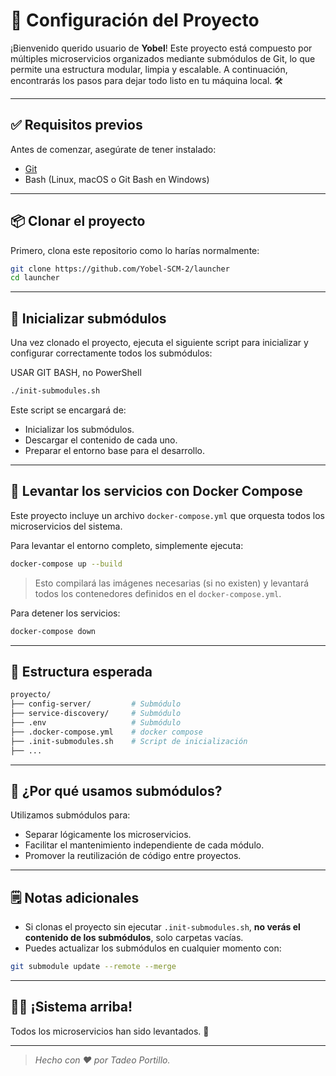 # 🚀 Configuración del Proyecto

¡Bienvenido querido usuario de **Yobel**! Este proyecto está compuesto por múltiples microservicios organizados mediante
submódulos
de Git, lo que permite una estructura modular, limpia y escalable. A continuación, encontrarás los pasos para dejar todo
listo en tu máquina local. 🛠️

---

## ✅ Requisitos previos

Antes de comenzar, asegúrate de tener instalado:

- [Git](https://git-scm.com/)
- Bash (Linux, macOS o Git Bash en Windows)

---

## 📦 Clonar el proyecto

Primero, clona este repositorio como lo harías normalmente:

```bash
git clone https://github.com/Yobel-SCM-2/launcher
cd launcher
```

---

## 🔧 Inicializar submódulos

Una vez clonado el proyecto, ejecuta el siguiente script para inicializar y configurar correctamente todos los
submódulos:

USAR GIT BASH, no PowerShell

```bash
./init-submodules.sh
```

Este script se encargará de:

- Inicializar los submódulos.
- Descargar el contenido de cada uno.
- Preparar el entorno base para el desarrollo.

---

## 🐳 Levantar los servicios con Docker Compose

Este proyecto incluye un archivo `docker-compose.yml` que orquesta todos los microservicios del sistema.

Para levantar el entorno completo, simplemente ejecuta:

```bash
docker-compose up --build
```

> Esto compilará las imágenes necesarias (si no existen) y levantará todos los contenedores definidos en el
`docker-compose.yml`.

Para detener los servicios:

```bash
docker-compose down
```

---

## 📁 Estructura esperada

```bash
proyecto/
├── config-server/         # Submódulo
├── service-discovery/     # Submódulo
├── .env                   # Submódulo
├── .docker-compose.yml    # docker compose
├── .init-submodules.sh    # Script de inicialización
├── ...
```

---

## 🧠 ¿Por qué usamos submódulos?

Utilizamos submódulos para:

- Separar lógicamente los microservicios.
- Facilitar el mantenimiento independiente de cada módulo.
- Promover la reutilización de código entre proyectos.

---

## 🗒️ Notas adicionales

- Si clonas el proyecto sin ejecutar `.init-submodules.sh`, **no verás el contenido de los submódulos**, solo carpetas
  vacías.
- Puedes actualizar los submódulos en cualquier momento con:

```bash
git submodule update --remote --merge
```

---

## 👨‍💻 ¡Sistema arriba!

Todos los microservicios han sido levantados. 🙌

---

> _Hecho con ❤️ por Tadeo Portillo._